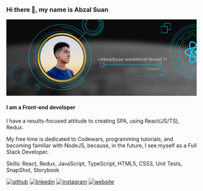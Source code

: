 ### Hi there 👋, my name is Abzal Suan

<img src="./AbzalSuanBanner.png" />

#### I am a Front-end developer
 I have  a results-focused attitude to creating SPA, using React(JS/TS), Redux.

 My free time is dedicated to Codewars, programming tutorials, and becoming familiar with NodeJS, because, in the future, I see myself as a Full Stack Developer.



Skills: React, Redux, JavaScript, TypeScript, HTML5, CSS3, Unit Tests, SnapShot, Storybook



[<img src='https://cdn.jsdelivr.net/npm/simple-icons@3.0.1/icons/github.svg' alt='github' height='40'>](https://github.com/https://github.com/Hyojeong-Abzal)  [<img src='https://cdn.jsdelivr.net/npm/simple-icons@3.0.1/icons/linkedin.svg' alt='linkedin' height='40'>](https://www.linkedin.com/in/https://www.linkedin.com/in/abzal-suan//)  [<img src='https://cdn.jsdelivr.net/npm/simple-icons@3.0.1/icons/instagram.svg' alt='instagram' height='40'>](https://www.instagram.com/https://www.instagram.com/hj_abzal//)  [<img src='https://cdn.jsdelivr.net/npm/simple-icons@3.0.1/icons/icloud.svg' alt='website' height='40'>](https://hyojeong-abzal.github.io/my-portfolio/)  

